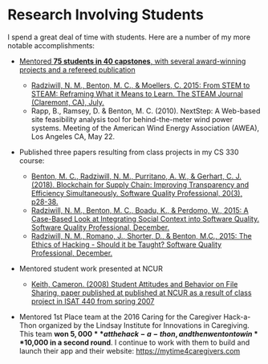 # Research Involving Students

I spend a great deal of time with students. Here are a number of my more notable accomplishments:

* [Mentored **75 students in 40 capstones**, with several award-winning projects and a refereed publication](/teaching/capstones.md)
    * [Radziwill, N. M., Benton, M. C., & Moellers, C. 2015: From STEM to STEAM: Reframing What it Means to Learn. The STEAM Journal (Claremont, CA), July.](https://github.com/morphatic/isat-portfolio/raw/master/supporting_materials/publications/2015--STEAM--FromSTEMtoSTEAM.pdf)
    * Rapp, B., Ramsey, D. & Benton, M. C. (2010). NextStep: A Web-based site feasibility analysis tool for behind-the-meter wind power systems. Meeting of the American Wind Energy Association (AWEA), Los Angeles CA, May 22.

* Published three papers resulting from class projects in my CS 330 course:
    * [Benton, M. C., Radziwill, N. M., Purritano, A. W., & Gerhart, C. J. (2018). Blockchain for Supply Chain: Improving Transparency and Efficiency Simultaneously. Software Quality Professional, 20(3), p28-38.](https://github.com/morphatic/isat-portfolio/raw/master/supporting_materials/publications/2017--Benton--QualityAndInnovationWithBlockchain.pdf)
    * [Radziwill, N. M., Benton, M. C., Boadu, K., & Perdomo, W., 2015: A Case-Based Look at Integrating Social Context into Software Quality. Software Quality Professional, December.](https://github.com/morphatic/isat-portfolio/raw/master/supporting_materials/publications/2015--SQP--SocialContextInSoftwareQuality.pdf)
    * [Radziwill, N. M., Romano, J., Shorter, D., & Benton, M.C., 2015: The Ethics of Hacking - Should it be Taught? Software Quality Professional, December.](https://github.com/morphatic/isat-portfolio/raw/master/supporting_materials/publications/2015--SQP--ShouldHackingBeTaught.pdf)
* Mentored student work presented at NCUR
    * [Keith, Cameron. (2008) Student Attitudes and Behavior on File Sharing, paper published at published at NCUR as a result of class project in ISAT 440 from spring 2007](https://github.com/morphatic/isat-portfolio/raw/master/supporting_materials/publications/2008--NCUR--StudentAttitudesOnFileSharing.pdf)
* Mentored 1st Place team at the 2016 Caring for the Caregiver Hack-a-Thon organized by the Lindsay Institute for Innovations in Caregiving. This team **won $5,000** at the hack-a-thon, and then went on to win **$10,000 in a second round**. I continue to work with them to build and launch their app and their website: https://mytime4caregivers.com

